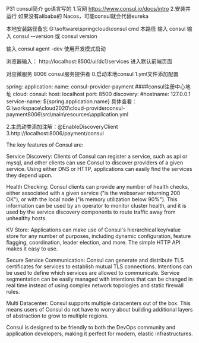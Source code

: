 P31 consul简介   go语言写的
1.官网
https://www.consul.io/docs/intro
2.安装并运行
如果没有alibaba的 Nacos，可能consul就会代替eureka

本地安装路径备忘
    G:\software\springcloud\consul
    cmd 本路径
    输入 consul
    输入 consul --version  或  consul version

输入 consul agent -dev 使用开发模式启动

浏览器输入： http://localhost:8500/ui/dc1/services
进入默认前端页面  

对应微服务 8006 consul服务提供者
0.启动本地consul
1.yml文件添加配置

spring:
  application:
    name: consul-provider-payment
####consul注册中心地址
  cloud:
    consul:
      host: localhost
      port: 8500
      discovery:
        #hostname: 127.0.0.1
        service-name: ${spring.application.name}
    具体查看：
    G:\workspace\cloud2020\cloud-providerconsul-payment8006\src\main\resources\application.yml
    
2.主启动类添加注解：@EnableDiscoveryClient
3.http://localhost:8006/payment/consul




The key features of Consul are:

Service Discovery: 
    Clients of Consul can register a service, such as api or mysql,
    and other clients can use Consul to discover providers of a given service. 
    Using either DNS or HTTP, applications can easily find the services they depend upon.

Health Checking: 
    Consul clients can provide any number of health checks, 
    either associated with a given service ("is the webserver returning 200 OK"), 
    or with the local node ("is memory utilization below 90%"). This information can be used by an operator to monitor cluster health, 
    and it is used by the service discovery components to route traffic away from unhealthy hosts.

KV Store: 
    Applications can make use of Consul's hierarchical key/value store for any number of purposes, 
    including dynamic configuration, feature flagging, coordination, leader election, and more. 
    The simple HTTP API makes it easy to use.

Secure Service Communication: 
    Consul can generate and distribute TLS certificates for services to establish mutual TLS connections.
    Intentions can be used to define which services are allowed to communicate. 
    Service segmentation can be easily managed with intentions that can be changed in real time 
    instead of using complex network topologies and static firewall rules.

Multi Datacenter: 
    Consul supports multiple datacenters out of the box. 
    This means users of Consul do not have to worry about building additional layers of abstraction to grow to multiple regions.

Consul is designed to be friendly to both the DevOps community and application developers, making it perfect for modern,
 elastic infrastructures.
